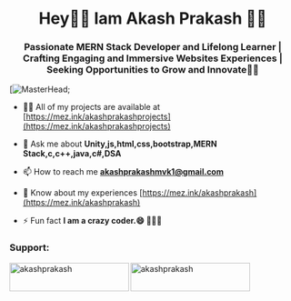 <h1 align="center">Hey✌🏻 Iam Akash Prakash 🧒🏻</h1>
<h3 align="center">Passionate MERN Stack Developer and Lifelong Learner | Crafting Engaging and Immersive Websites Experiences | Seeking Opportunities to Grow and Innovate👨‍🚀
</h3>

[![MasterHead](https://camo.githubusercontent.com/5ddf73ad3a205111cf8c686f687fc216c2946a75005718c8da5b837ad9de78c9/68747470733a2f2f7468756d62732e6766796361742e636f6d2f4576696c4e657874446576696c666973682d736d616c6c2e676966);





- 👨‍💻 All of my projects are available at [https://mez.ink/akashprakashprojects](https://mez.ink/akashprakashprojects)

- 💬 Ask me about **Unity,js,html,css,bootstrap,MERN Stack,c,c++,java,c#,DSA**

- 📫 How to reach me **akashprakashmvk1@gmail.com**

- 📄 Know about my experiences [https://mez.ink/akashprakash](https://mez.ink/akashprakash)

- ⚡ Fun fact **I am a crazy coder.😄 👨🏻‍💻**





<h3 align="left">Support:</h3>
<p><a href="https://www.buymeacoffee.com/akashprakash"> <img align="left" src="https://cdn.buymeacoffee.com/buttons/v2/default-yellow.png" height="50" width="210" alt="akashprakash" /></a><a href="https://ko-fi.com/akashprakash"> <img align="left" src="https://cdn.ko-fi.com/cdn/kofi3.png?v=3" height="50" width="210" alt="akashprakash" /></a></p><br><br>

